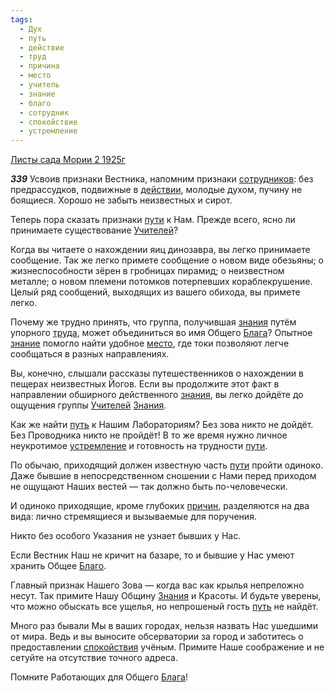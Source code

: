 ```yaml
---
tags:
  - Дух
  - путь
  - действие
  - труд
  - причина
  - место
  - учитель
  - знание
  - благо
  - сотрудник
  - спокойствие
  - устремление
---
```


[Листы сада Мории 2 1925г](/agni/1925)

___339___
Усвоив признаки Вестника, напомним признаки [сотрудников](/tag/#сотрудник): без предрассудков, подвижные в [действии](/tag/#действие), молодые духом, пучину не боящиеся. Хорошо не забыть неизвестных и сирот.   

Теперь пора сказать признаки [пути](/tag/#[путь](/tag/#путь)) к Нам. Прежде всего, ясно ли принимаете существование [Учителей](/tag/#учитель)?   

Когда вы читаете о нахождении яиц динозавра, вы легко принимаете сообщение. Так же легко примете сообщение о новом виде обезьяны; о жизнеспособности зёрен в гробницах пирамид; о неизвестном металле; о новом племени потомков потерпевших кораблекрушение. Целый ряд сообщений, выходящих из вашего обихода, вы примете легко.   

Почему же трудно принять, что группа, получившая [знания](/tag/#[знание](/tag/#знание)) путём упорного [труда](/tag/#труд), может объединиться во имя Общего [Блага](/tag/#благо)? Опытное [знание](/tag/#знание) помогло найти удобное [место](/tag/#место), где токи позволяют легче сообщаться в разных направлениях.   

Вы, конечно, слышали рассказы путешественников о нахождении в пещерах неизвестных Йогов. Если вы продолжите этот факт в направлении обширного действенного [знания](/tag/#[знание](/tag/#знание)), вы легко дойдёте до ощущения группы [Учителей](/tag/#учитель) [Знания](/tag/#знание).   

Как же найти [путь](/tag/#путь) к Нашим Лабораториям? Без зова никто не дойдёт. Без Проводника никто не пройдёт! В то же время нужно личное неукротимое [устремление](/tag/#устремление) и готовность на трудности [пути](/tag/#[путь](/tag/#путь)).   

По обычаю, приходящий должен известную часть [пути](/tag/#[путь](/tag/#путь)) пройти одиноко. Даже бывшие в непосредственном сношении с Нами перед приходом не ощущают Наших вестей — так должно быть по-человечески.   

И одиноко приходящие, кроме глубоких [причин](/tag/#причина), разделяются на два вида: лично стремящиеся и вызываемые для поручения.   

Никто без особого Указания не узнает бывших у Нас.   

Если Вестник Наш не кричит на базаре, то и бывшие у Нас умеют хранить Общее [Благо](/tag/#благо).   

Главный признак Нашего Зова — когда вас как крылья непреложно несут. Так примите Нашу Общину [Знания](/tag/#знание) и Красоты. И будьте уверены, что можно обыскать все ущелья, но непрошеный гость [путь](/tag/#путь) не найдёт.   

Много раз бывали Мы в ваших городах, нельзя назвать Нас ушедшими от мира. Ведь и вы выносите обсерватории за город и заботитесь о предоставлении [спокойствия](/tag/#спокойствие) учёным. Примите Наше соображение и не сетуйте на отсутствие точного адреса.   

Помните Работающих для Общего [Блага](/tag/#благо)!   

